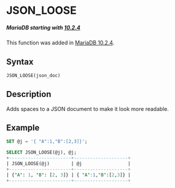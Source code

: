# JSON_LOOSE

##### MariaDB starting with [10.2.4](/kb/en/mariadb-1024-release-notes/)

This function was added in [MariaDB 10.2.4](/kb/en/mariadb-1024-release-notes/).

## Syntax

```sql
JSON_LOOSE(json_doc)
```

## Description

Adds spaces to a JSON document to make it look more readable.

## Example

```sql
SET @j = '{ "A":1,"B":[2,3]}';

SELECT JSON_LOOSE(@j), @j;
+-----------------------+--------------------+
| JSON_LOOSE(@j)        | @j                 |
+-----------------------+--------------------+
| {"A": 1, "B": [2, 3]} | { "A":1,"B":[2,3]} |
+-----------------------+--------------------+
```
